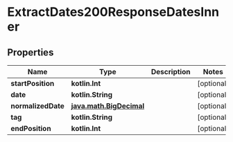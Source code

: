 
# ExtractDates200ResponseDatesInner

## Properties
| Name | Type | Description | Notes |
| ------------ | ------------- | ------------- | ------------- |
| **startPosition** | **kotlin.Int** |  |  [optional] |
| **date** | **kotlin.String** |  |  [optional] |
| **normalizedDate** | [**java.math.BigDecimal**](java.math.BigDecimal.md) |  |  [optional] |
| **tag** | **kotlin.String** |  |  [optional] |
| **endPosition** | **kotlin.Int** |  |  [optional] |



